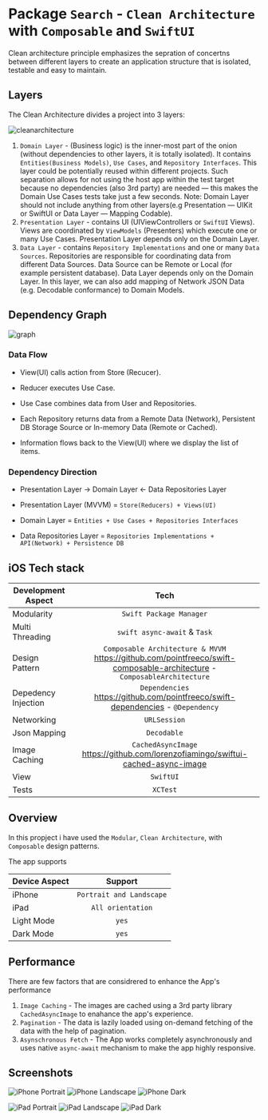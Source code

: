 
# Package `Search` - `Clean Architecture` with `Composable` and `SwiftUI`

Clean architecture principle emphasizes the sepration of concertns between different layers to create an application structure that is isolated, testable and easy to maintain.

## Layers
The Clean Architecture divides a project into 3 layers:

![cleanarchitecture](Screenshots/cleanarchitecture.png)

1. `Domain Layer` - (Business logic) is the inner-most part of the onion (without dependencies to other layers, it is totally isolated). It contains `Entities(Business Models)`, `Use Cases`, and `Repository Interfaces`. This layer could be potentially reused within different projects. Such separation allows for not using the host app within the test target because no dependencies (also 3rd party) are needed — this makes the Domain Use Cases tests take just a few seconds. Note: Domain Layer should not include anything from other layers(e.g Presentation — UIKit or SwiftUI or Data Layer — Mapping Codable).
2. `Presentation Layer` - contains UI (UIViewControllers or `SwiftUI` Views). Views are coordinated by `ViewModels` (Presenters) which execute one or many Use Cases. Presentation Layer depends only on the Domain Layer.
3. `Data Layer` - contains `Repository Implementations` and one or many `Data Sources`. Repositories are responsible for coordinating data from different Data Sources. Data Source can be Remote or Local (for example persistent database). Data Layer depends only on the Domain Layer. In this layer, we can also add mapping of Network JSON Data (e.g. Decodable conformance) to Domain Models.

## Dependency Graph

![graph](Screenshots/cleanarchitecture2.png)

### Data Flow
 - View(UI) calls action from Store (Recucer).

 - Reducer executes Use Case.

 - Use Case combines data from User and Repositories.

 - Each Repository returns data from a Remote Data (Network), Persistent DB Storage Source or In-memory Data (Remote or Cached).

 - Information flows back to the View(UI) where we display the list of items.

### Dependency Direction
 - Presentation Layer -> Domain Layer <- Data Repositories Layer

 - Presentation Layer (MVVM) = `Store(Reducers) + Views(UI)`

 - Domain Layer = `Entities + Use Cases + Repositories Interfaces`

 - Data Repositories Layer = `Repositories Implementations + API(Network) + Persistence DB`

##  iOS Tech stack


| Development Aspect | Tech |
| ------------- |:-------------:|
| Modularity      | `Swift Package Manager`       |
| Multi Threading      |`swift async-await` & `Task`      |
| Design Pattern      | `Composable Architecture & MVVM`  https://github.com/pointfreeco/swift-composable-architecture - `ComposableArchitecture`    |
| Depedency Injection      | `Dependencies` https://github.com/pointfreeco/swift-dependencies - `@Dependency`    |
| Networking      | `URLSession`   |
| Json Mapping | `Decodable` |
| Image Caching | `CachedAsyncImage` https://github.com/lorenzofiamingo/swiftui-cached-async-image  |
| View | `SwiftUI` |
| Tests | `XCTest` |

## Overview

In this propject i have used the `Modular`, `Clean Architecture`, with `Composable` design patterns. 

The app supports 

| Device Aspect | Support |
| ------------- |:-------------:|
| iPhone      | `Portrait and Landscape`       |
| iPad      |`All orientation` |
| Light Mode      | `yes`   |
| Dark Mode      | `yes`    |


## Performance

There are few factors that are considrered to enhance the App's performance

1. `Image Caching` - The images are cached using a 3rd party library `CachedAsyncImage` to enahance the app's experience.
2. `Pagination` - The data is lazily loaded using on-demand fetching of the data with the help of pagination.
3. `Asynschronous Fetch` - The App works completely asynchronously and uses native `async-await` mechanism to make the app highly responsive.


## Screenshots

![iPhone Portrait](Screenshots/iphone-portrait.png)
![iPhone Landscape](Screenshots/iphone-landscape.png)
![iPhone Dark](Screenshots/iphone-dark.png)

![iPad Portrait](Screenshots/ipad-portrait.png)
![iPad Landscape](Screenshots/ipad-landscape.png)
![iPad Dark](Screenshots/ipad-dark.png)


